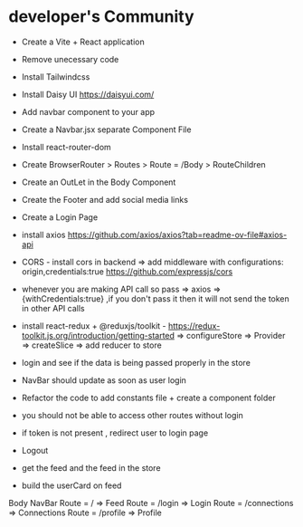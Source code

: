 # developer's Community

- Create a Vite + React application
- Remove unecessary code
- Install Tailwindcss
- Install Daisy UI
     https://daisyui.com/
- Add navbar component to your app
- Create a Navbar.jsx separate Component File
- Install react-router-dom
- Create BrowserRouter > Routes > Route = /Body > RouteChildren
- Create an OutLet in the Body Component
- Create the Footer and add social media links
- Create a Login Page
- install axios
   https://github.com/axios/axios?tab=readme-ov-file#axios-api
- CORS - install cors in backend => add middleware with configurations: origin,credentials:true
     https://github.com/expressjs/cors
- whenever you are making API call so pass => axios => {withCredentials:true} ,if you don't pass it then it will not send the token in other API calls

- install react-redux + @reduxjs/toolkit - https://redux-toolkit.js.org/introduction/getting-started => configureStore => Provider => createSlice => add reducer to store

- login and see if the data is being passed properly in the store
- NavBar should update as soon as user login
- Refactor the code to add constants file + create a component folder
- you should not be able to access other routes without login
- if token is not present , redirect user to login page
- Logout
- get the feed and the feed in the store
- build the userCard on feed





Body
   NavBar
   Route = /  => Feed
   Route = /login => Login
   Route = /connections => Connections
   Route = /profile => Profile